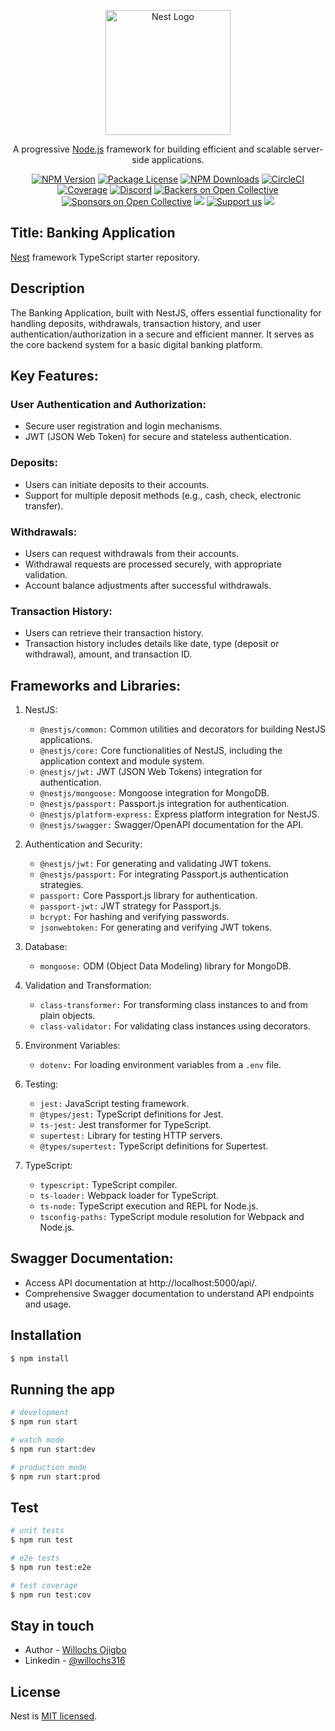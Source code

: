<p align="center">
  <a href="http://nestjs.com/" target="blank"><img src="https://nestjs.com/img/logo-small.svg" width="200" alt="Nest Logo" /></a>
</p>

[circleci-image]: https://img.shields.io/circleci/build/github/nestjs/nest/master?token=abc123def456
[circleci-url]: https://circleci.com/gh/nestjs/nest

  <p align="center">A progressive <a href="http://nodejs.org" target="_blank">Node.js</a> framework for building efficient and scalable server-side applications.</p>
    <p align="center">
<a href="https://www.npmjs.com/~nestjscore" target="_blank"><img src="https://img.shields.io/npm/v/@nestjs/core.svg" alt="NPM Version" /></a>
<a href="https://www.npmjs.com/~nestjscore" target="_blank"><img src="https://img.shields.io/npm/l/@nestjs/core.svg" alt="Package License" /></a>
<a href="https://www.npmjs.com/~nestjscore" target="_blank"><img src="https://img.shields.io/npm/dm/@nestjs/common.svg" alt="NPM Downloads" /></a>
<a href="https://circleci.com/gh/nestjs/nest" target="_blank"><img src="https://img.shields.io/circleci/build/github/nestjs/nest/master" alt="CircleCI" /></a>
<a href="https://coveralls.io/github/nestjs/nest?branch=master" target="_blank"><img src="https://coveralls.io/repos/github/nestjs/nest/badge.svg?branch=master#9" alt="Coverage" /></a>
<a href="https://discord.gg/G7Qnnhy" target="_blank"><img src="https://img.shields.io/badge/discord-online-brightgreen.svg" alt="Discord"/></a>
<a href="https://opencollective.com/nest#backer" target="_blank"><img src="https://opencollective.com/nest/backers/badge.svg" alt="Backers on Open Collective" /></a>
<a href="https://opencollective.com/nest#sponsor" target="_blank"><img src="https://opencollective.com/nest/sponsors/badge.svg" alt="Sponsors on Open Collective" /></a>
  <a href="https://paypal.me/kamilmysliwiec" target="_blank"><img src="https://img.shields.io/badge/Donate-PayPal-ff3f59.svg"/></a>
    <a href="https://opencollective.com/nest#sponsor"  target="_blank"><img src="https://img.shields.io/badge/Support%20us-Open%20Collective-41B883.svg" alt="Support us"></a>
  <a href="https://twitter.com/nestframework" target="_blank"><img src="https://img.shields.io/twitter/follow/nestframework.svg?style=social&label=Follow"></a>
</p>

## Title: Banking Application

[Nest](https://github.com/nestjs/nest) framework TypeScript starter repository.

## Description

The Banking Application, built with NestJS, offers essential functionality for handling deposits, withdrawals, transaction history, and user authentication/authorization in a secure and efficient manner. It serves as the core backend system for a basic digital banking platform.

## Key Features:

### User Authentication and Authorization:

- Secure user registration and login mechanisms.
- JWT (JSON Web Token) for secure and stateless authentication.

### Deposits:

- Users can initiate deposits to their accounts.
- Support for multiple deposit methods (e.g., cash, check, electronic transfer).

### Withdrawals:

- Users can request withdrawals from their accounts.
- Withdrawal requests are processed securely, with appropriate validation.
- Account balance adjustments after successful withdrawals.

### Transaction History:

- Users can retrieve their transaction history.
- Transaction history includes details like date, type (deposit or withdrawal), amount, and transaction ID.

## Frameworks and Libraries:

1. NestJS:

    - `@nestjs/common:` Common utilities and decorators for building NestJS applications.
    - `@nestjs/core:` Core functionalities of NestJS, including the application context and module system.
    - `@nestjs/jwt:` JWT (JSON Web Tokens) integration for authentication.
    - `@nestjs/mongoose:` Mongoose integration for MongoDB.
    - `@nestjs/passport:` Passport.js integration for authentication.
    - `@nestjs/platform-express:` Express platform integration for NestJS.
    - `@nestjs/swagger:` Swagger/OpenAPI documentation for the API.

2. Authentication and Security:

    - `@nestjs/jwt:` For generating and validating JWT tokens.
    - `@nestjs/passport:` For integrating Passport.js authentication strategies.
    - `passport:` Core Passport.js library for authentication.
    - `passport-jwt:` JWT strategy for Passport.js.
    - `bcrypt:` For hashing and verifying passwords.
    - `jsonwebtoken:` For generating and verifying JWT tokens.

3. Database:

    - `mongoose:` ODM (Object Data Modeling) library for MongoDB.

4. Validation and Transformation:

    - `class-transformer:` For transforming class instances to and from plain objects.
    - `class-validator:` For validating class instances using decorators.

5. Environment Variables:

    - `dotenv:` For loading environment variables from a `.env` file.

6. Testing:

    - `jest:` JavaScript testing framework.
    - `@types/jest:` TypeScript definitions for Jest.
    - `ts-jest:` Jest transformer for TypeScript.
    - `supertest:` Library for testing HTTP servers.
    - `@types/supertest:` TypeScript definitions for Supertest.

7. TypeScript:

    - `typescript:` TypeScript compiler.
    - `ts-loader:` Webpack loader for TypeScript.
    - `ts-node:` TypeScript execution and REPL for Node.js.
    - `tsconfig-paths:` TypeScript module resolution for Webpack and Node.js.

## Swagger Documentation:

- Access API documentation at http://localhost:5000/api/.
- Comprehensive Swagger documentation to understand API endpoints and usage.

## Installation

```bash
$ npm install
```

## Running the app

```bash
# development
$ npm run start

# watch mode
$ npm run start:dev

# production mode
$ npm run start:prod
```

## Test

```bash
# unit tests
$ npm run test

# e2e tests
$ npm run test:e2e

# test coverage
$ npm run test:cov
```

## Stay in touch

- Author - [Willochs Ojigbo](https://www.linkedin.com/in/willochs316/)
- Linkedin - [@willochs316](https://www.linkedin.com/in/willochs316/)

## License

Nest is [MIT licensed](LICENSE).
